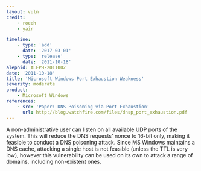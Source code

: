 ```yaml
---
layout: vuln
credit:
    - roeeh
    - yair

timeline:
    - type: 'add'
      date: '2017-03-01'
    - type: 'release'
      date: '2011-10-18' 
alephid: ALEPH-2011002
date: '2011-10-18'
title: 'Microsoft Windows Port Exhaustion Weakness'
severity: moderate
product:
    - Microsoft Windows
references:
    - src: 'Paper: DNS Poisoning via Port Exhaustion'
      url: http://blog.watchfire.com/files/dnsp_port_exhaustion.pdf
---
```

A non-administrative user can listen on all available UDP ports of the system. This will reduce the DNS requests' nonce to 16-bit only, making it feasible to conduct a DNS poisoning attack. Since MS Windows maintains a DNS cache, attacking a single host is not feasible (unless the TTL is very low), however this vulnerability can be used on its own to attack a range of domains,
including non-existent ones.
